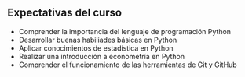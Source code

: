 ## Expectativas del curso
- Comprender la importancia del lenguaje de programación Python
- Desarrollar buenas habiliades básicas en Python
- Aplicar conocimientos de estadística en Python
- Realizar una introducción a econometría en Python
- Comprender el funcionamiento de las herramientas de Git y GitHub